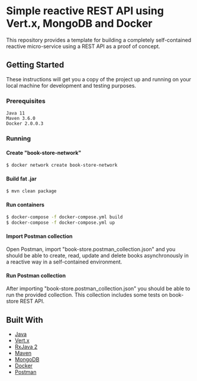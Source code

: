 # Simple reactive REST API using Vert.x, MongoDB and Docker

This repository provides a template for building a completely self-contained reactive micro-service using a REST API as a proof of concept.

## Getting Started

These instructions will get you a copy of the project up and running on your local machine for development and testing purposes.

### Prerequisites

```
Java 11
Maven 3.6.0
Docker 2.0.0.3
```

### Running

#### Create "book-store-network"
```bash
$ docker network create book-store-network
```

#### Build fat .jar

```bash
$ mvn clean package
```

#### Run containers

```bash
$ docker-compose -f docker-compose.yml build
$ docker-compose -f docker-compose.yml up
```

#### Import Postman collection
Open Postman, import "book-store.postman_collection.json" and you should be able to create, read, update and delete books asynchronously in a reactive way in a self-contained environment.

#### Run Postman collection
After importing "book-store.postman_collection.json" you should be able to run the provided collection. This collection includes some tests on book-store REST API.

## Built With

* [Java](https://www.java.com/)
* [Vert.x](https://vertx.io/)
* [RxJava 2](http://reactivex.io/)
* [Maven](https://maven.apache.org/)
* [MongoDB](https://www.mongodb.com/)
* [Docker](https://www.docker.com/)
* [Postman](https://www.getpostman.com/)
